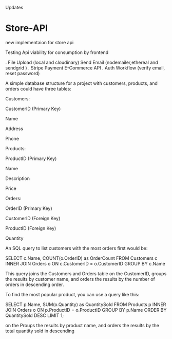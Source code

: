Updates
# Store-API

new implementaion for store api


Testing Api viability for consumption by frontend


. File Upload (local and cloudinary)
 Send Email (nodemailer,ethereal and sendgrid )
. Stripe Payment
 E-Commerce API
. Auth Workflow (verify email, reset password)



A simple database structure for a project with customers, products, and orders could have three tables:

Customers:

CustomerID (Primary Key)

Name

Address

Phone

Products:

ProductID (Primary Key)

Name

Description

Price

Orders:

OrderID (Primary Key)

CustomerID (Foreign Key)

ProductID (Foreign Key)

Quantity



An SQL query to list customers with the most orders first would be:


SELECT c.Name, COUNT(o.OrderID) as OrderCount
FROM Customers c
INNER JOIN Orders o ON c.CustomerID = o.CustomerID
GROUP BY c.Name




This query joins the Customers and Orders table on the CustomerID, groups the results by customer name, and orders the results by the number of orders in descending order.

To find the most popular product, you can use a query like this:


SELECT p.Name, SUM(o.Quantity) as QuantitySold
FROM Products p
INNER JOIN Orders o ON p.ProductID = o.ProductID
GROUP BY p.Name
ORDER BY QuantitySold DESC
LIMIT 1;


on the Proups the results by product name, and orders the results by the total quantity sold in descending
